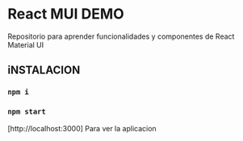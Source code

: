# React MUI DEMO
Repositorio para aprender funcionalidades y componentes de React Material UI
## iNSTALACION

### `npm i`
### `npm start`

 [http://localhost:3000] Para ver la aplicacion
